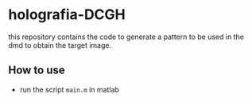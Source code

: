 # holografia-DCGH

this repository contains the code to generate a pattern to be used in the dmd to obtain the target image.

## How to use

- run the script `main.m` in matlab

